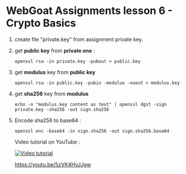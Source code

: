 

# WebGoat Assignments lesson 6 - Crypto Basics

1) create file "private.key" from assignment private key.

   

2) get **public key** from **private one** : 

   ```shell
   openssl rsa -in private.key -pubout > public.key
   ```

   

3) get **modulus** key from **public key**

   ```shell
   openssl rsa -in public.key -pubin -modulus -noout > modulus.key
   ```



4. get **sha256** key from **modulus**

   ```shell
   echo -n "modulus.key content as text" | openssl dgst -sign private.key -sha256 -out sign.sha256
   ```
   
   

5) Encode sha256 to base64 :

   ```shell
   openssl enc -base64 -in sign.sha256 -out sign.sha256.base64
   ```
   
   Video tutorial on YouTube : 
   
   [![Video tutorial](https://img.youtube.com/vi/5zVK4HvJJgw/0.jpg)](https://www.youtube.com/watch?v=5zVK4HvJJgw)
   
   https://youtu.be/5zVK4HvJJgw

